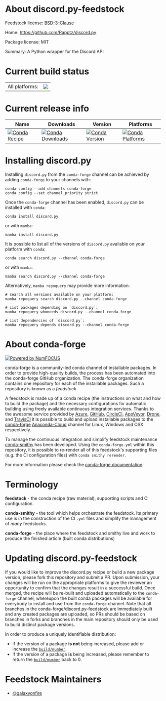 About discord.py-feedstock
==========================

Feedstock license: [BSD-3-Clause](https://github.com/conda-forge/discord.py-feedstock/blob/main/LICENSE.txt)

Home: https://github.com/Rapptz/discord.py

Package license: MIT

Summary: A Python wrapper for the Discord API

Current build status
====================


<table><tr><td>All platforms:</td>
    <td>
      <a href="https://dev.azure.com/conda-forge/feedstock-builds/_build/latest?definitionId=11576&branchName=main">
        <img src="https://dev.azure.com/conda-forge/feedstock-builds/_apis/build/status/discord.py-feedstock?branchName=main">
      </a>
    </td>
  </tr>
</table>

Current release info
====================

| Name | Downloads | Version | Platforms |
| --- | --- | --- | --- |
| [![Conda Recipe](https://img.shields.io/badge/recipe-discord.py-green.svg)](https://anaconda.org/conda-forge/discord.py) | [![Conda Downloads](https://img.shields.io/conda/dn/conda-forge/discord.py.svg)](https://anaconda.org/conda-forge/discord.py) | [![Conda Version](https://img.shields.io/conda/vn/conda-forge/discord.py.svg)](https://anaconda.org/conda-forge/discord.py) | [![Conda Platforms](https://img.shields.io/conda/pn/conda-forge/discord.py.svg)](https://anaconda.org/conda-forge/discord.py) |

Installing discord.py
=====================

Installing `discord.py` from the `conda-forge` channel can be achieved by adding `conda-forge` to your channels with:

```
conda config --add channels conda-forge
conda config --set channel_priority strict
```

Once the `conda-forge` channel has been enabled, `discord.py` can be installed with `conda`:

```
conda install discord.py
```

or with `mamba`:

```
mamba install discord.py
```

It is possible to list all of the versions of `discord.py` available on your platform with `conda`:

```
conda search discord.py --channel conda-forge
```

or with `mamba`:

```
mamba search discord.py --channel conda-forge
```

Alternatively, `mamba repoquery` may provide more information:

```
# Search all versions available on your platform:
mamba repoquery search discord.py --channel conda-forge

# List packages depending on `discord.py`:
mamba repoquery whoneeds discord.py --channel conda-forge

# List dependencies of `discord.py`:
mamba repoquery depends discord.py --channel conda-forge
```


About conda-forge
=================

[![Powered by
NumFOCUS](https://img.shields.io/badge/powered%20by-NumFOCUS-orange.svg?style=flat&colorA=E1523D&colorB=007D8A)](https://numfocus.org)

conda-forge is a community-led conda channel of installable packages.
In order to provide high-quality builds, the process has been automated into the
conda-forge GitHub organization. The conda-forge organization contains one repository
for each of the installable packages. Such a repository is known as a *feedstock*.

A feedstock is made up of a conda recipe (the instructions on what and how to build
the package) and the necessary configurations for automatic building using freely
available continuous integration services. Thanks to the awesome service provided by
[Azure](https://azure.microsoft.com/en-us/services/devops/), [GitHub](https://github.com/),
[CircleCI](https://circleci.com/), [AppVeyor](https://www.appveyor.com/),
[Drone](https://cloud.drone.io/welcome), and [TravisCI](https://travis-ci.com/)
it is possible to build and upload installable packages to the
[conda-forge](https://anaconda.org/conda-forge) [Anaconda-Cloud](https://anaconda.org/)
channel for Linux, Windows and OSX respectively.

To manage the continuous integration and simplify feedstock maintenance
[conda-smithy](https://github.com/conda-forge/conda-smithy) has been developed.
Using the ``conda-forge.yml`` within this repository, it is possible to re-render all of
this feedstock's supporting files (e.g. the CI configuration files) with ``conda smithy rerender``.

For more information please check the [conda-forge documentation](https://conda-forge.org/docs/).

Terminology
===========

**feedstock** - the conda recipe (raw material), supporting scripts and CI configuration.

**conda-smithy** - the tool which helps orchestrate the feedstock.
                   Its primary use is in the construction of the CI ``.yml`` files
                   and simplify the management of *many* feedstocks.

**conda-forge** - the place where the feedstock and smithy live and work to
                  produce the finished article (built conda distributions)


Updating discord.py-feedstock
=============================

If you would like to improve the discord.py recipe or build a new
package version, please fork this repository and submit a PR. Upon submission,
your changes will be run on the appropriate platforms to give the reviewer an
opportunity to confirm that the changes result in a successful build. Once
merged, the recipe will be re-built and uploaded automatically to the
`conda-forge` channel, whereupon the built conda packages will be available for
everybody to install and use from the `conda-forge` channel.
Note that all branches in the conda-forge/discord.py-feedstock are
immediately built and any created packages are uploaded, so PRs should be based
on branches in forks and branches in the main repository should only be used to
build distinct package versions.

In order to produce a uniquely identifiable distribution:
 * If the version of a package **is not** being increased, please add or increase
   the [``build/number``](https://docs.conda.io/projects/conda-build/en/latest/resources/define-metadata.html#build-number-and-string).
 * If the version of a package **is** being increased, please remember to return
   the [``build/number``](https://docs.conda.io/projects/conda-build/en/latest/resources/define-metadata.html#build-number-and-string)
   back to 0.

Feedstock Maintainers
=====================

* [@galaxyonfire](https://github.com/galaxyonfire/)

